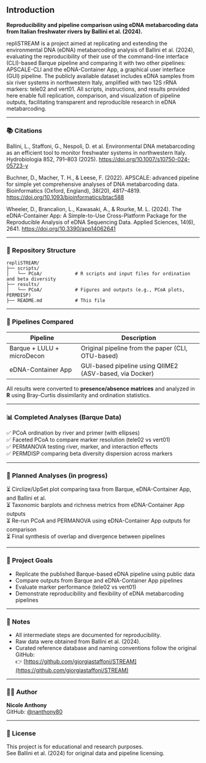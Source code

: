 ## Introduction

**Reproducibility and pipeline comparison using eDNA metabarcoding data from Italian freshwater rivers by Ballini et al. (2024).**

repliSTREAM is a project aimed at replicating and extending the environmental DNA (eDNA) metabarcoding analysis of Ballini et al. (2024), evaluating the reproducibility of their use of the command-line interface (CLI)-based Barque pipeline and comparing it with two other pipelines: APSCALE-CLI and the eDNA-Container App, a graphical user interface (GUI) pipeline. The publicly available dataset includes eDNA samples from six river systems in northwestern Italy, amplified with two 12S rRNA markers: tele02 and vert01. All scripts, instructions, and results provided here enable full replication, comparison, and visualization of pipeline outputs, facilitating transparent and reproducible research in eDNA metabarcoding.

---

### 📚 Citations  
Ballini, L., Staffoni, G., Nespoli, D. et al. Environmental DNA metabarcoding as an efficient tool to monitor freshwater systems in northwestern Italy. Hydrobiologia 852, 791–803 (2025). https://doi.org/10.1007/s10750-024-05723-y

Buchner, D., Macher, T. H., & Leese, F. (2022). APSCALE: advanced pipeline for simple yet comprehensive analyses of DNA metabarcoding data. Bioinformatics (Oxford, England), 38(20), 4817–4819. https://doi.org/10.1093/bioinformatics/btac588

Wheeler, D., Brancalion, L., Kawasaki, A., & Rourke, M. L. (2024). The eDNA-Container App: A Simple-to-Use Cross-Platform Package for the Reproducible Analysis of eDNA Sequencing Data. Applied Sciences, 14(6), 2641. https://doi.org/10.3390/app14062641


---

### 📁 Repository Structure

```
repliSTREAM/
├── scripts/
│   └── PCoA/            # R scripts and input files for ordination and beta diversity
├── results/
│   └── PCoA/            # Figures and outputs (e.g., PCoA plots, PERMDISP)
├── README.md            # This file
```

---

### 🔬 Pipelines Compared

| Pipeline              | Description                                           |
|-----------------------|-------------------------------------------------------|
| Barque + LULU + microDecon | Original pipeline from the paper (CLI, OTU-based)     |
| eDNA-Container App    | GUI-based pipeline using QIIME2 (ASV-based, via Docker) |

All results were converted to **presence/absence matrices** and analyzed in **R** using Bray-Curtis dissimilarity and ordination statistics.

---

### 📊 Completed Analyses (Barque Data)

✅ PCoA ordination by river and primer (with ellipses)  
✅ Faceted PCoA to compare marker resolution (tele02 vs vert01)  
✅ PERMANOVA testing river, marker, and interaction effects  
✅ PERMDISP comparing beta diversity dispersion across markers  

---

### 🧩 Planned Analyses (in progress)

⏳ Circlize/UpSet plot comparing taxa from Barque, eDNA-Container App, and Ballini et al.  
⏳ Taxonomic barplots and richness metrics from eDNA-Container App outputs  
⏳ Re-run PCoA and PERMANOVA using eDNA-Container App outputs for comparison  
⏳ Final synthesis of overlap and divergence between pipelines  

---

### 📌 Project Goals

- Replicate the published Barque-based eDNA pipeline using public data  
- Compare outputs from Barque and eDNA-Container App pipelines  
- Evaluate marker performance (tele02 vs vert01)  
- Demonstrate reproducibility and flexibility of eDNA metabarcoding pipelines  

---

### 🧠 Notes

- All intermediate steps are documented for reproducibility.  
- Raw data were obtained from Ballini et al. (2024).  
- Curated reference database and naming conventions follow the original GitHub:  
  👉 [https://github.com/giorgiastaffoni/STREAM](https://github.com/giorgiastaffoni/STREAM)

---

### 👩‍🔬 Author  
**Nicole Anthony**  
GitHub: [@nanthony80](https://github.com/nanthony80)

---

### 📜 License  
This project is for educational and research purposes.  
See Ballini et al. (2024) for original data and pipeline licensing.
